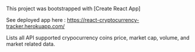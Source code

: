 This project was bootstrapped with [Create React App]

See deployed app here : https://react-cryptocurrency-tracker.herokuapp.com/


Lists all API supported crypocurrency coins price, market cap, volume, and market related data.
